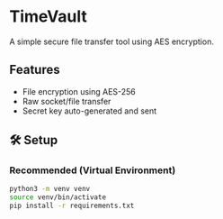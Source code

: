 # TimeVault

A simple secure file transfer tool using AES encryption.

## Features
- File encryption using AES-256
- Raw socket/file transfer
- Secret key auto-generated and sent

## 🛠 Setup

### Recommended (Virtual Environment)
```bash
python3 -m venv venv
source venv/bin/activate
pip install -r requirements.txt
